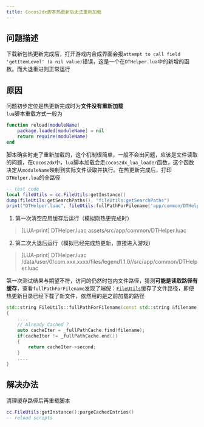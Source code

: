 ```yaml
---
title: Cocos2dx脚本热更新后无法重新加载
---
```


## 问题描述
下载新包热更新完成后，打开游戏内合成界面会报`attempt to call field 'getItemLevel' (a nil value)`错误，这是一个在`DTHelper.lua`中的新增的函数。而大退重进则正常运行
## 原因
问题初步定位是热更新完成时为**文件没有重新加载**  
`lua`脚本重载方式一般为
```lua
function reload(moduleName)
    package.loaded[moduleName] = nil
    return require(moduleName)
end
```
脚本确实时走了重新加载的，这个机制很简单，一般不会出问题，应该是文件读取的问题，在`Cocos2dx`中，`lua`脚本加载会走`cocos2dx_lua_loader`函数，这个函数决定从`moduleName`映射到实际文件读取并执行。在热更新完成后，打印`DTHelper.lua`的全路径
```lua
-- test code
local fileUtils = cc.FileUtils:getInstance()
dump(fileUtils:getSearchPaths(), "fileUtils:getSearchPaths")
print("DTHelper.luac", fileUtils:fullPathForFilename('app/common/DTHelper.luac'))
```
1. 第一次清空应用缓存后运行（模拟刚热更完成时）
> [LUA-print] DTHelper.luac	assets/src/app/common/DTHelper.luac
2. 第二次大退后运行（模拟已经完成热更新，直接进入游戏）
> [LUA-print] DTHelper.luac	/data/user/0/com.xxx.xxxx/files/legend1.1.0//src/app/common/DTHelper.luac

第一次测试结果与期望不符，访问的仍然时包内文件路径，猜测**可能是读取路径有缓存**，查看`fullPathForFilename`发现了端倪：[`FileUtils`](https://github.com/cocos2d/cocos2d-x/blob/95e5d868ce5958c0dadfc485bdda52f1bc404fe0/cocos/platform/CCFileUtils.cpp)缓存了文件路径，即便热更新目录已经下载了新文件，依然用的是之前加载的路径
```c++
std::string FileUtils::fullPathForFilename(const std::string &filename) const
{
    ....
    // Already Cached ?
    auto cacheIter = _fullPathCache.find(filename);
    if(cacheIter != _fullPathCache.end())
    {
        return cacheIter->second;
    }
    ....
}
```

## 解决办法
清理缓存路径后再重载脚本
```lua
cc.FileUtils:getInstance():purgeCachedEntries()
-- reload scripts
```
